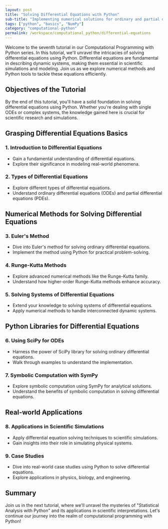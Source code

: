 ```yaml
---
layout: post
title: "Solving Differential Equations with Python"
sub-title: "Implementing numerical solutions for ordinary and partial differential equations in scientific computing."
tags: ["python", "basics", "NumPy"]
category: "computational-python"
permalink: /workspace/computational_python/differential-equations
---
```


Welcome to the seventh tutorial in our Computational Programming with Python series. In this tutorial, we'll unravel the intricacies of solving differential equations using Python. Differential equations are fundamental in describing dynamic systems, making them essential in scientific simulations and modeling. Join us as we explore numerical methods and Python tools to tackle these equations efficiently.

## Objectives of the Tutorial

By the end of this tutorial, you'll have a solid foundation in solving differential equations using Python. Whether you're dealing with single ODEs or complex systems, the knowledge gained here is crucial for scientific research and simulations. 

## Grasping Differential Equations Basics

### 1. Introduction to Differential Equations
   - Gain a fundamental understanding of differential equations.
   - Explore their significance in modeling real-world phenomena.

### 2. Types of Differential Equations
   - Explore different types of differential equations.
   - Understand ordinary differential equations (ODEs) and partial differential equations (PDEs).

## Numerical Methods for Solving Differential Equations

### 3. Euler's Method
   - Dive into Euler's method for solving ordinary differential equations.
   - Implement the method using Python for practical problem-solving.

### 4. Runge-Kutta Methods
   - Explore advanced numerical methods like the Runge-Kutta family.
   - Understand how higher-order Runge-Kutta methods enhance accuracy.

### 5. Solving Systems of Differential Equations
   - Extend your knowledge to solving systems of differential equations.
   - Apply numerical methods to handle interconnected dynamic systems.

## Python Libraries for Differential Equations

### 6. Using SciPy for ODEs
   - Harness the power of SciPy library for solving ordinary differential equations.
   - Walk through examples to understand the implementation.

### 7. Symbolic Computation with SymPy
   - Explore symbolic computation using SymPy for analytical solutions.
   - Understand the benefits of symbolic computation in solving differential equations.

## Real-world Applications

### 8. Applications in Scientific Simulations
   - Apply differential equation solving techniques to scientific simulations.
   - Gain insights into their role in simulating physical systems.

### 9. Case Studies
   - Dive into real-world case studies using Python to solve differential equations.
   - Explore applications in physics, biology, and engineering.


## Summary

Join us in the next tutorial, where we'll unravel the mysteries of "Statistical Analysis with Python" and its applications in scientific interpretations. Let's continue our journey into the realm of computational programming with Python!